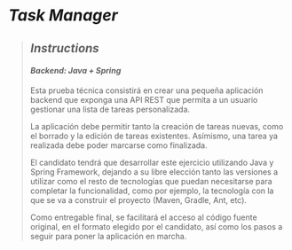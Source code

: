 # **_Task Manager_**

>## **_Instructions_**
>#### **_Backend: Java + Spring_**
>Esta prueba técnica consistirá en crear una pequeña aplicación backend que exponga una API
 REST que permita a un usuario gestionar una lista de tareas personalizada.
>
> La aplicación debe permitir tanto la creación de tareas nuevas, como el borrado y la edición
 de tareas existentes. Asímismo, una tarea ya realizada debe poder marcarse como finalizada.
>
> El candidato tendrá que desarrollar este ejercicio utilizando Java y Spring Framework,
 dejando a su libre elección tanto las versiones a utilizar como el resto de tecnologías que
 puedan necesitarse para completar la funcionalidad, como por ejemplo, la tecnología con la
 que se va a construir el proyecto (Maven, Gradle, Ant, etc).
>
> Como entregable final, se facilitará el acceso al código fuente original, en el formato elegido por
 el candidato, así como los pasos a seguir para poner la aplicación en marcha.